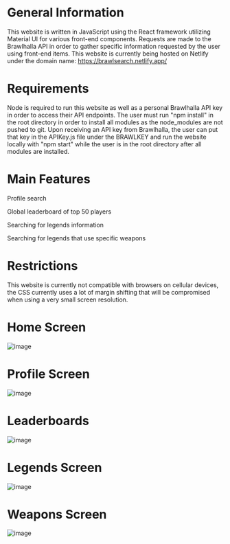 # General Information

This website is written in JavaScript using the React framework utilizing Material UI for various front-end components. Requests are made to the Brawlhalla API in order to gather specific information requested by the user using front-end items. This website is currently being hosted on Netlify under the domain name: https://brawlsearch.netlify.app/

# Requirements

Node is required to run this website as well as a personal Brawlhalla API key in order to access their API endpoints. The user must run "npm install" in the root directory in order to install all modules as the node_modules are not pushed to git. Upon receiving an API key from Brawlhalla, the user can put that key in the APIKey.js file under the BRAWLKEY and run the website locally with "npm start" while the user is in the root directory after all modules are installed. 

# Main Features

Profile search

Global leaderboard of top 50 players

Searching for legends information

Searching for legends that use specific weapons

# Restrictions

This website is currently not compatible with browsers on cellular devices, the CSS currently uses a lot of margin shifting that will be compromised when using a very small screen resolution. 


# Home Screen

![image](https://user-images.githubusercontent.com/82501158/122327817-8302a080-cefc-11eb-89cc-dba0033a52b3.png)

# Profile Screen

![image](https://user-images.githubusercontent.com/82501158/122327848-90b82600-cefc-11eb-8fed-4dc890e9ca23.png)

# Leaderboards

![image](https://user-images.githubusercontent.com/82501158/122327865-97469d80-cefc-11eb-9816-7d2397f9b076.png)

# Legends Screen

![image](https://user-images.githubusercontent.com/82501158/122327881-a0376f00-cefc-11eb-8a8d-b0e6cba58dc8.png)

# Weapons Screen

![image](https://user-images.githubusercontent.com/82501158/122327897-a6c5e680-cefc-11eb-89a4-cc20105aca48.png)

